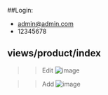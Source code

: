 ##Login:
  - admin@admin.com
  - 12345678

## views/product/index
>> Edit
![image](https://user-images.githubusercontent.com/34118435/213925540-16354fa5-3adb-4902-93b9-1e72349dedbf.png)

>> Add
![image](https://user-images.githubusercontent.com/34118435/213925566-70d2deff-6d62-4c3b-b702-f0c1bceffbd4.png)
